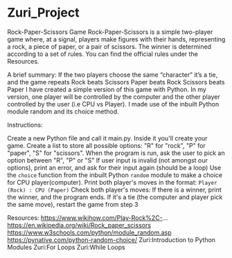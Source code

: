 # Zuri_Project
Rock-Paper-Scissors Game
Rock-Paper-Scissors is a simple two-player game where, at a signal, players make figures with their hands, representing a rock, a piece of paper, or a pair of scissors. The winner is determined according to a set of rules. You can find the official rules under the Resources.

A brief summary:
If the two players choose the same “character” it’s a tie, and the game repeats
Rock beats Scissors
Paper beats Rock
Scissors beats Paper
I have created a simple version of this game with Python. In my version, one player will be controlled by the computer and the other player controlled by the user (i.e CPU vs Player). I made use of the inbuilt Python module random and its choice method.

Instructions:

Create a new Python file and call it main.py. Inside it you'll create your game.
Create a list to store all possible options:
"R" for "rock", 
"P" for "paper", 
"S" for "scissors".
When the program is run, ask the user to pick an option between "R", "P" or "S"
If user input is invalid (not amongst our options), print an error, and ask for their input again (should be a loop)
Use the `choice` function from the inbuilt Python `random` module to make a choice for CPU player(computer).
Print both player's moves in the format: `Player (Rock) : CPU (Paper)`
Check both player's moves: 
If there is a winner, print the winner, and the program ends. 
If it's a tie (the computer and player pick the same move), restart the game from step 3


Resources:
https://www.wikihow.com/Play-Rock%2C-...
https://en.wikipedia.org/wiki/Rock_paper_scissors
https://www.w3schools.com/python/module_random.asp
https://pynative.com/python-random-choice/
Zuri:Introduction to Python Modules
Zuri:For Loops 
Zuri:While Loops
